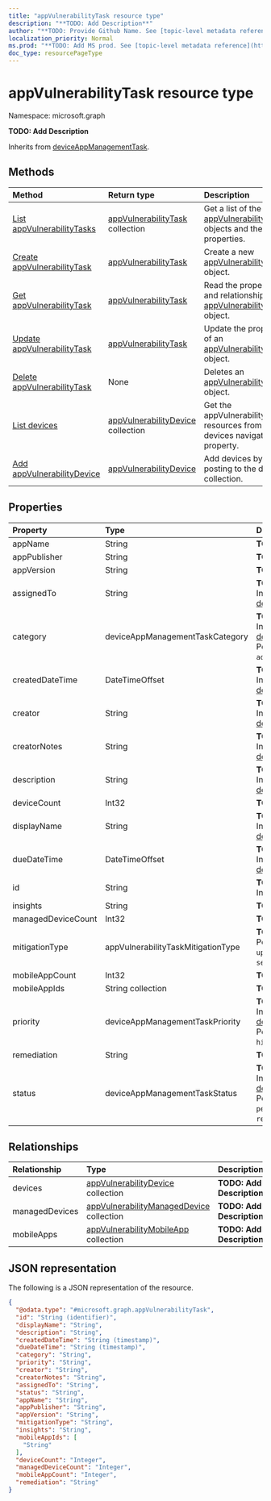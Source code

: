 ```yaml
---
title: "appVulnerabilityTask resource type"
description: "**TODO: Add Description**"
author: "**TODO: Provide Github Name. See [topic-level metadata reference](https://msgo.azurewebsites.net/add/document/guidelines/metadata.html#topic-level-metadata)**"
localization_priority: Normal
ms.prod: "**TODO: Add MS prod. See [topic-level metadata reference](https://msgo.azurewebsites.net/add/document/guidelines/metadata.html#topic-level-metadata)**"
doc_type: resourcePageType
---
```


# appVulnerabilityTask resource type

Namespace: microsoft.graph

**TODO: Add Description**


Inherits from [deviceAppManagementTask](../resources/deviceappmanagementtask.md).

## Methods
|Method|Return type|Description|
|:---|:---|:---|
|[List appVulnerabilityTasks](../api/intune-appvulnerabilitytask-list.md)|[appVulnerabilityTask](../resources/intune-appvulnerabilitytask.md) collection|Get a list of the [appVulnerabilityTask](../resources/appvulnerabilitytask.md) objects and their properties.|
|[Create appVulnerabilityTask](../api/intune-appvulnerabilitytask-create.md)|[appVulnerabilityTask](../resources/intune-appvulnerabilitytask.md)|Create a new [appVulnerabilityTask](../resources/intune-appvulnerabilitytask.md) object.|
|[Get appVulnerabilityTask](../api/intune-appvulnerabilitytask-get.md)|[appVulnerabilityTask](../resources/intune-appvulnerabilitytask.md)|Read the properties and relationships of an [appVulnerabilityTask](../resources/intune-appvulnerabilitytask.md) object.|
|[Update appVulnerabilityTask](../api/intune-appvulnerabilitytask-update.md)|[appVulnerabilityTask](../resources/intune-appvulnerabilitytask.md)|Update the properties of an [appVulnerabilityTask](../resources/intune-appvulnerabilitytask.md) object.|
|[Delete appVulnerabilityTask](../api/intune-appvulnerabilitytask-delete.md)|None|Deletes an [appVulnerabilityTask](../resources/intune-appvulnerabilitytask.md) object.|
|[List devices](../api/intune-appvulnerabilitytask-list-devices.md)|[appVulnerabilityDevice](../resources/intune-appvulnerabilitydevice.md) collection|Get the appVulnerabilityDevice resources from the devices navigation property.|
|[Add appVulnerabilityDevice](../api/intune-appvulnerabilitytask-post-devices.md)|[appVulnerabilityDevice](../resources/intune-appvulnerabilitydevice.md)|Add devices by posting to the devices collection.|

## Properties
|Property|Type|Description|
|:---|:---|:---|
|appName|String|**TODO: Add Description**|
|appPublisher|String|**TODO: Add Description**|
|appVersion|String|**TODO: Add Description**|
|assignedTo|String|**TODO: Add Description** Inherited from [deviceAppManagementTask](../resources/intune-deviceappmanagementtask.md)|
|category|deviceAppManagementTaskCategory|**TODO: Add Description** Inherited from [deviceAppManagementTask](../resources/intune-deviceappmanagementtask.md). Possible values are: `unknown`, `advancedThreatProtection`.|
|createdDateTime|DateTimeOffset|**TODO: Add Description** Inherited from [deviceAppManagementTask](../resources/intune-deviceappmanagementtask.md)|
|creator|String|**TODO: Add Description** Inherited from [deviceAppManagementTask](../resources/intune-deviceappmanagementtask.md)|
|creatorNotes|String|**TODO: Add Description** Inherited from [deviceAppManagementTask](../resources/intune-deviceappmanagementtask.md)|
|description|String|**TODO: Add Description** Inherited from [deviceAppManagementTask](../resources/intune-deviceappmanagementtask.md)|
|deviceCount|Int32|**TODO: Add Description**|
|displayName|String|**TODO: Add Description** Inherited from [deviceAppManagementTask](../resources/intune-deviceappmanagementtask.md)|
|dueDateTime|DateTimeOffset|**TODO: Add Description** Inherited from [deviceAppManagementTask](../resources/intune-deviceappmanagementtask.md)|
|id|String|**TODO: Add Description** Inherited from [entity](../resources/entity.md)|
|insights|String|**TODO: Add Description**|
|managedDeviceCount|Int32|**TODO: Add Description**|
|mitigationType|appVulnerabilityTaskMitigationType|**TODO: Add Description**. Possible values are: `unknown`, `update`, `uninstall`, `securityConfiguration`.|
|mobileAppCount|Int32|**TODO: Add Description**|
|mobileAppIds|String collection|**TODO: Add Description**|
|priority|deviceAppManagementTaskPriority|**TODO: Add Description** Inherited from [deviceAppManagementTask](../resources/intune-deviceappmanagementtask.md). Possible values are: `none`, `high`, `low`.|
|remediation|String|**TODO: Add Description**|
|status|deviceAppManagementTaskStatus|**TODO: Add Description** Inherited from [deviceAppManagementTask](../resources/intune-deviceappmanagementtask.md). Possible values are: `unknown`, `pending`, `active`, `completed`, `rejected`.|

## Relationships
|Relationship|Type|Description|
|:---|:---|:---|
|devices|[appVulnerabilityDevice](../resources/intune-appvulnerabilitydevice.md) collection|**TODO: Add Description**|
|managedDevices|[appVulnerabilityManagedDevice](../resources/intune-appvulnerabilitymanageddevice.md) collection|**TODO: Add Description**|
|mobileApps|[appVulnerabilityMobileApp](../resources/intune-appvulnerabilitymobileapp.md) collection|**TODO: Add Description**|

## JSON representation
The following is a JSON representation of the resource.
<!-- {
  "blockType": "resource",
  "keyProperty": "id",
  "@odata.type": "microsoft.graph.appVulnerabilityTask",
  "baseType": "microsoft.graph.deviceAppManagementTask",
  "openType": false
}
-->
``` json
{
  "@odata.type": "#microsoft.graph.appVulnerabilityTask",
  "id": "String (identifier)",
  "displayName": "String",
  "description": "String",
  "createdDateTime": "String (timestamp)",
  "dueDateTime": "String (timestamp)",
  "category": "String",
  "priority": "String",
  "creator": "String",
  "creatorNotes": "String",
  "assignedTo": "String",
  "status": "String",
  "appName": "String",
  "appPublisher": "String",
  "appVersion": "String",
  "mitigationType": "String",
  "insights": "String",
  "mobileAppIds": [
    "String"
  ],
  "deviceCount": "Integer",
  "managedDeviceCount": "Integer",
  "mobileAppCount": "Integer",
  "remediation": "String"
}
```

